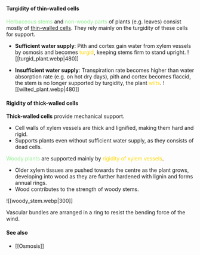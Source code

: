 #### Turgidity of thin-walled cells
<span style="color: lightgreen">Herbaceous stems</span> and <span style="color: lightgreen">non-woody parts</span> of plants (e.g. leaves) consist mostly of <u>thin-walled cells</u>. They rely mainly on the turgidity of these cells for support.

- **Sufficient water supply**: Pith and cortex gain water from xylem vessels by osmosis and becomes <span style="color: gold">turgid</span>, keeping stems firm to stand upright.
  ![[turgid_plant.webp|480]]

- **Insufficient water supply**: Transpiration rate becomes higher than water absorption rate (e.g. on hot dry days), pith and cortex becomes flaccid, the stem is no longer supported by turgidity, the plant <span style="color: gold">wilts</span>.
  ![[wilted_plant.webp|480]]

#### Rigidity of thick-walled cells
**Thick-walled cells** provide mechanical support.
- Cell walls of xylem vessels are thick and lignified, making them hard and rigid.
- Supports plants even without sufficient water supply, as they consists of dead cells.

<span style="color: lightgreen">Woody plants</span> are supported mainly by <span style="color: gold">rigidity of xylem vessels</span>.
- Older xylem tissues are pushed towards the centre as the plant grows, developing into wood as they are further hardened with lignin and forms annual rings.
- Wood contributes to the strength of woody stems.

![[woody_stem.webp|300]]

Vascular bundles are arranged in a ring to resist the bending force of the wind.

#### See also
- [[Osmosis]]
